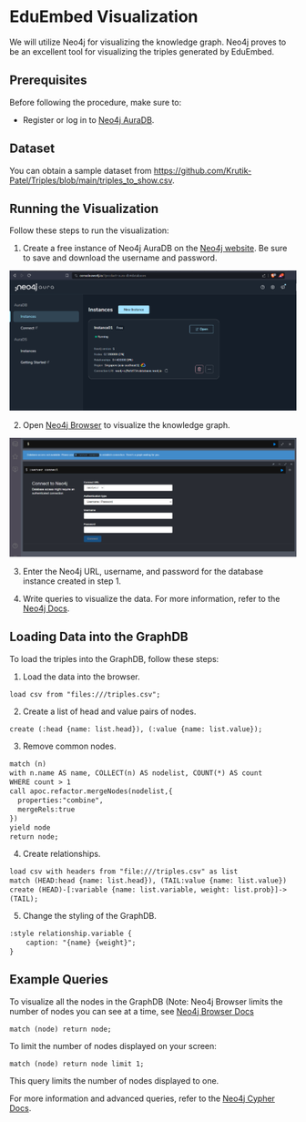 # EduEmbed Visualization

We will utilize Neo4j for visualizing the knowledge graph. Neo4j proves to be an excellent tool for visualizing the triples generated by EduEmbed.

## Prerequisites

Before following the procedure, make sure to:

- Register or log in to [Neo4j AuraDB](https://login.neo4j.com/u/signup/identifier?state=hKFo2SBqN2xMWEVtVzVSeEJqWm14ZkhnZ0FpZ01VT3YyWlJXa6Fur3VuaXZlcnNhbC1sb2dpbqN0aWTZIFFYbzNfbXF4aWlZVk5ZWEp1Ni1ncnlGdVY1Vi1RRVVio2NpZNkgV1NMczYwNDdrT2pwVVNXODNnRFo0SnlZaElrNXpZVG8).

## Dataset

You can obtain a sample dataset from https://github.com/Krutik-Patel/Triples/blob/main/triples_to_show.csv.

## Running the Visualization

Follow these steps to run the visualization:

1. Create a free instance of Neo4j AuraDB on the [Neo4j website](https://neo4j.com/aura/). Be sure to save and download the username and password.

![Img](1.png)

2. Open [Neo4j Browser](https://browser.neo4j.io/) to visualize the knowledge graph.

![Img](2.png)

3. Enter the Neo4j URL, username, and password for the database instance created in step 1.

4. Write queries to visualize the data. For more information, refer to the [Neo4j Docs](https://neo4j.com/docs/).

## Loading Data into the GraphDB

To load the triples into the GraphDB, follow these steps:

1. Load the data into the browser.
```cypher
load csv from "files:///triples.csv";
```
2. Create a list of head and value pairs of nodes.
``` cypher
create (:head {name: list.head}), (:value {name: list.value});
``` 
3. Remove common nodes.
``` cypher
match (n)
with n.name AS name, COLLECT(n) AS nodelist, COUNT(*) AS count
WHERE count > 1
call apoc.refactor.mergeNodes(nodelist,{
  properties:"combine",
  mergeRels:true
})
yield node
return node; 
```
4. Create relationships.
```cypher
load csv with headers from "file:///triples.csv" as list
match (HEAD:head {name: list.head}), (TAIL:value {name: list.value})
create (HEAD)-[:variable {name: list.variable, weight: list.prob}]->(TAIL);

```
5. Change the styling of the GraphDB.
``` cypher
:style relationship.variable {
    caption: "{name} {weight}";
}
``` 
## Example Queries

To visualize all the nodes in the GraphDB (Note: Neo4j Browser limits the number of nodes you can see at a time, see [Neo4j Browser Docs](https://neo4j.com/docs/browser-manual/current/)

``` cypher 
match (node) return node;
```

To limit the number of nodes displayed on your screen:

``` cypher
match (node) return node limit 1;
``` 
This query limits the number of nodes displayed to one.

For more information and advanced queries, refer to the [Neo4j Cypher Docs](https://neo4j.com/docs/cypher-manual/current/introduction/).